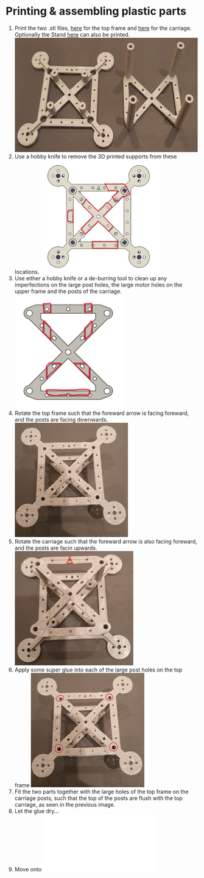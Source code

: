 # Printing & assembling plastic parts

1. Print the two .stl files, [here](/./Mechanical%20Design/STL%20Files/Frame_top.stl) for the top frame and [here](/./Mechanical%20Design/STL%20Files/Frame_carriage.stl) for the carriage. Optionally the Stand [here](/./Mechanical%20Design/STL%20Files/Stand.stl) can also be printed. <img src="/./Images/Instructions/3.jpeg" height="300">
1. Use a hobby knife to remove the 3D printed supports from these locations. <img src="/./Images/Instructions/supp1.png" height="300">
1. Use either a hobby knife or a de-burring tool to clean up any imperfections on the large post holes, the large motor holes on the upper frame and the posts of the carriage. <img src="/./Images/Instructions/supp2.png" height="300">
1. Rotate the top frame such that the foreward arrow is facing foreward, and the posts are facing downwards. <img src="/./Images/Instructions/1.jpeg" height="300">
1. Rotate the carriage such that the foreward arrow is also facing foreward, and the posts are facin upwards. <img src="/./Images/Instructions/2.jpg" height="300">
1. Apply some super glue into each of the large post holes on the top frame <img src="/./Images/Instructions/1glue.jpg" height="300">
1. Fit the two parts together with the large holes of the top frame on the carriage posts, such that the top of the posts are flush with the top carriage, as seen in the previous image.
1. Let the glue dry...
1. Move onto ![Mounting the Pixracer](mount_pixracer.md)


